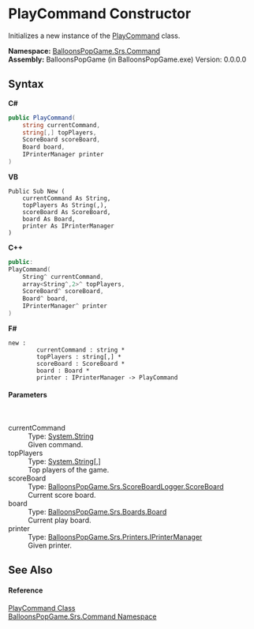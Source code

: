 # PlayCommand Constructor 
 

Initializes a new instance of the <a href="T_BalloonsPopGame_Srs_Command_PlayCommand">PlayCommand</a> class.

**Namespace:**&nbsp;<a href="N_BalloonsPopGame_Srs_Command">BalloonsPopGame.Srs.Command</a><br />**Assembly:**&nbsp;BalloonsPopGame (in BalloonsPopGame.exe) Version: 0.0.0.0

## Syntax

**C#**<br />
``` C#
public PlayCommand(
	string currentCommand,
	string[,] topPlayers,
	ScoreBoard scoreBoard,
	Board board,
	IPrinterManager printer
)
```

**VB**<br />
``` VB
Public Sub New ( 
	currentCommand As String,
	topPlayers As String(,),
	scoreBoard As ScoreBoard,
	board As Board,
	printer As IPrinterManager
)
```

**C++**<br />
``` C++
public:
PlayCommand(
	String^ currentCommand, 
	array<String^,2>^ topPlayers, 
	ScoreBoard^ scoreBoard, 
	Board^ board, 
	IPrinterManager^ printer
)
```

**F#**<br />
``` F#
new : 
        currentCommand : string * 
        topPlayers : string[,] * 
        scoreBoard : ScoreBoard * 
        board : Board * 
        printer : IPrinterManager -> PlayCommand
```


#### Parameters
&nbsp;<dl><dt>currentCommand</dt><dd>Type: <a href="http://msdn2.microsoft.com/en-us/library/s1wwdcbf" target="_blank">System.String</a><br />Given command.</dd><dt>topPlayers</dt><dd>Type: <a href="http://msdn2.microsoft.com/en-us/library/s1wwdcbf" target="_blank">System.String</a>[,]<br />Top players of the game.</dd><dt>scoreBoard</dt><dd>Type: <a href="T_BalloonsPopGame_Srs_ScoreBoardLogger_ScoreBoard">BalloonsPopGame.Srs.ScoreBoardLogger.ScoreBoard</a><br />Current score board.</dd><dt>board</dt><dd>Type: <a href="T_BalloonsPopGame_Srs_Boards_Board">BalloonsPopGame.Srs.Boards.Board</a><br />Current play board.</dd><dt>printer</dt><dd>Type: <a href="T_BalloonsPopGame_Srs_Printers_IPrinterManager">BalloonsPopGame.Srs.Printers.IPrinterManager</a><br />Given printer.</dd></dl>

## See Also


#### Reference
<a href="T_BalloonsPopGame_Srs_Command_PlayCommand">PlayCommand Class</a><br /><a href="N_BalloonsPopGame_Srs_Command">BalloonsPopGame.Srs.Command Namespace</a><br />